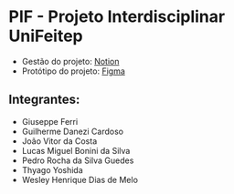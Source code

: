 # **PIF - Projeto Interdisciplinar UniFeitep**

- Gestão do projeto: [Notion](https://wistful-drain-59a.notion.site/1a3d7748e6688042b2a4d3b4f09a6da0?v=1a3d7748e668818da693000c09a8f029)
- Protótipo do projeto: [Figma](https://www.figma.com/design/eSOd21vlK4cpKynYRnDNdB/Prot%C3%B3tipo-PIF?node-id=0-1&p=f&t=DEAuOfge5PZB80qx-0)

## **Integrantes:**
- Giuseppe Ferri
- Guilherme Danezi Cardoso
- João Vitor da Costa
- Lucas Miguel Bonini da Silva
- Pedro Rocha da Silva Guedes
- Thyago Yoshida
- Wesley Henrique Dias de Melo
